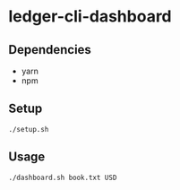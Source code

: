 # ledger-cli-dashboard
## Dependencies
- yarn
- npm

## Setup
```
./setup.sh
```

## Usage
```
./dashboard.sh book.txt USD
```


